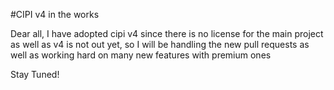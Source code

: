 #CIPI v4 in the works

Dear all, I have adopted cipi v4 since there is no license for the main project as well as v4 is not out yet, so I will be handling the new pull requests as well as working hard on many new features with premium ones

Stay Tuned!
